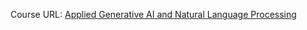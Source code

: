 Course URL: [Applied Generative AI and Natural Language Processing](https://www.udemy.com/course/applied-nlp-with-python)